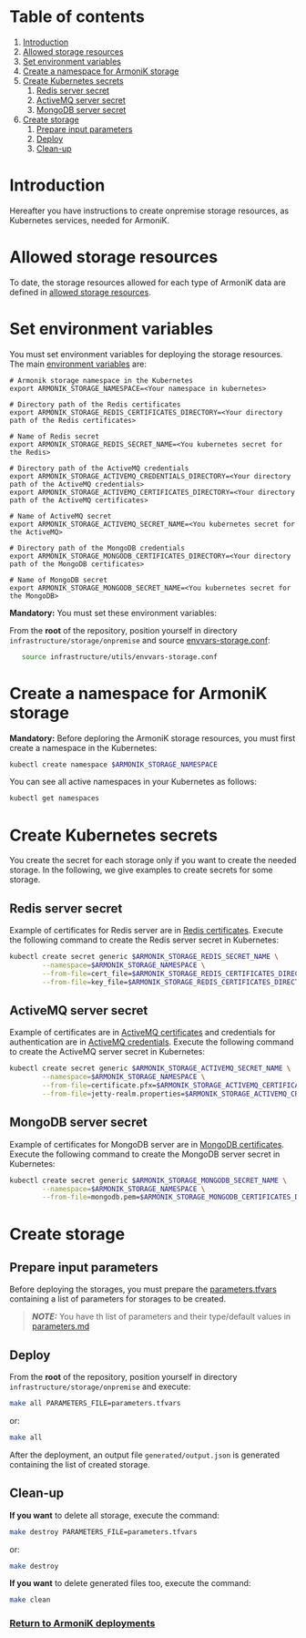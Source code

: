 # Table of contents

1. [Introduction](#introduction)
2. [Allowed storage resources](#allowed-storage-resources)
3. [Set environment variables](#set-environment-variables)
4. [Create a namespace for ArmoniK storage](#create-a-namespace-for-armonik-storage)
5. [Create Kubernetes secrets](#create-kubernetes-secrets)
    1. [Redis server secret](#redis-server-secret)
    2. [ActiveMQ server secret](#activemq-server-secret)
    3. [MongoDB server secret](#mongodb-server-secret)
6. [Create storage](#create-storage)
    1. [Prepare input parameters](#prepare-input-parameters)
    2. [Deploy](#deploy)
    3. [Clean-up](#clean-up)

# Introduction

Hereafter you have instructions to create onpremise storage resources, as Kubernetes services, needed for ArmoniK.

# Allowed storage resources

To date, the storage resources allowed for each type of ArmoniK data are defined
in [allowed storage resources](../../modules/needed-storage/storage_for_each_armonik_data.tf).

# Set environment variables

You must set environment variables for deploying the storage resources. The
main [environment variables](../../utils/envvars-storage.conf) are:

```buildoutcfg
# Armonik storage namespace in the Kubernetes
export ARMONIK_STORAGE_NAMESPACE=<Your namespace in kubernetes>

# Directory path of the Redis certificates
export ARMONIK_STORAGE_REDIS_CERTIFICATES_DIRECTORY=<Your directory path of the Redis certificates>
    
# Name of Redis secret
export ARMONIK_STORAGE_REDIS_SECRET_NAME=<You kubernetes secret for the Redis>

# Directory path of the ActiveMQ credentials
export ARMONIK_STORAGE_ACTIVEMQ_CREDENTIALS_DIRECTORY=<Your directory path of the ActiveMQ credentials>
export ARMONIK_STORAGE_ACTIVEMQ_CERTIFICATES_DIRECTORY=<Your directory path of the ActiveMQ certificates>
    
# Name of ActiveMQ secret
export ARMONIK_STORAGE_ACTIVEMQ_SECRET_NAME=<You kubernetes secret for the ActiveMQ>

# Directory path of the MongoDB credentials
export ARMONIK_STORAGE_MONGODB_CERTIFICATES_DIRECTORY=<Your directory path of the MongoDB certificates>

# Name of MongoDB secret
export ARMONIK_STORAGE_MONGODB_SECRET_NAME=<You kubernetes secret for the MongoDB>
```

**Mandatory:** You must set these environment variables:

From the **root** of the repository, position yourself in directory `infrastructure/storage/onpremise` and
source [envvars-storage.conf](../../utils/envvars-storage.conf):

```bash
   source infrastructure/utils/envvars-storage.conf
```

# Create a namespace for ArmoniK storage

**Mandatory:** Before deploring the ArmoniK storage resources, you must first create a namespace in the Kubernetes:

```bash
kubectl create namespace $ARMONIK_STORAGE_NAMESPACE
```

You can see all active namespaces in your Kubernetes as follows:

```bash
kubectl get namespaces
```

# Create Kubernetes secrets

You create the secret for each storage only if you want to create the needed storage. In the following, we give examples
to create secrets for some storage.

## Redis server secret

Example of certificates for Redis server are in [Redis certificates](../../security/certificates). Execute the following
command to create the Redis server secret in Kubernetes:

```bash
kubectl create secret generic $ARMONIK_STORAGE_REDIS_SECRET_NAME \
        --namespace=$ARMONIK_STORAGE_NAMESPACE \
        --from-file=cert_file=$ARMONIK_STORAGE_REDIS_CERTIFICATES_DIRECTORY/cert.crt \
        --from-file=key_file=$ARMONIK_STORAGE_REDIS_CERTIFICATES_DIRECTORY/cert.key
```

## ActiveMQ server secret

Example of certificates are in [ActiveMQ certificates](../../security/certificates) and credentials for authentication
are in [ActiveMQ credentials](../../security/credentials). Execute the following command to create the ActiveMQ server
secret in Kubernetes:

```bash
kubectl create secret generic $ARMONIK_STORAGE_ACTIVEMQ_SECRET_NAME \
        --namespace=$ARMONIK_STORAGE_NAMESPACE \
        --from-file=certificate.pfx=$ARMONIK_STORAGE_ACTIVEMQ_CERTIFICATES_DIRECTORY/certificate.pfx \
        --from-file=jetty-realm.properties=$ARMONIK_STORAGE_ACTIVEMQ_CREDENTIALS_DIRECTORY/jetty-realm.properties
```

## MongoDB server secret

Example of certificates for MongoDB server are in [MongoDB certificates](../../security/certificates). Execute the
following command to create the MongoDB server secret in Kubernetes:

```bash
kubectl create secret generic $ARMONIK_STORAGE_MONGODB_SECRET_NAME \
        --namespace=$ARMONIK_STORAGE_NAMESPACE \
        --from-file=mongodb.pem=$ARMONIK_STORAGE_MONGODB_CERTIFICATES_DIRECTORY/cert.pem
```

# Create storage

## Prepare input parameters

Before deploying the storages, you must prepare the [parameters.tfvars](parameters.tfvars) containing a list of
parameters for storages to be created.

> **_NOTE:_** You have th list of parameters and their type/default values in [parameters.md](parameters.md)

## Deploy

From the **root** of the repository, position yourself in directory `infrastructure/storage/onpremise` and execute:

```bash
make all PARAMETERS_FILE=parameters.tfvars 
```

or:

```bash
make all
```

After the deployment, an output file `generated/output.json` is generated containing the list of created storage.

## Clean-up

**If you want** to delete all storage, execute the command:

```bash
make destroy PARAMETERS_FILE=parameters.tfvars 
```

or:

```bash
make destroy
```

**If you want** to delete generated files too, execute the command:

```bash
make clean
```

### [Return to ArmoniK deployments](../../README.md#armonik-deployments)
